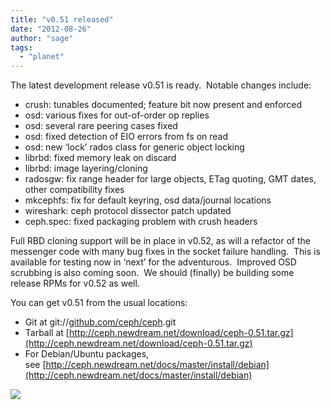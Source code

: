 ```yaml
---
title: "v0.51 released"
date: "2012-08-26"
author: "sage"
tags: 
  - "planet"
---
```


The latest development release v0.51 is ready.  Notable changes include:

- crush: tunables documented; feature bit now present and enforced
- osd: various fixes for out-of-order op replies
- osd: several rare peering cases fixed
- osd: fixed detection of EIO errors from fs on read
- osd: new ‘lock’ rados class for generic object locking
- librbd: fixed memory leak on discard
- librbd: image layering/cloning
- radosgw: fix range header for large objects, ETag quoting, GMT dates, other compatibility fixes
- mkcephfs: fix for default keyring, osd data/journal locations
- wireshark: ceph protocol dissector patch updated
- ceph.spec: fixed packaging problem with crush headers

Full RBD cloning support will be in place in v0.52, as will a refactor of the messenger code with many bug fixes in the socket failure handling.  This is available for testing now in ‘next’ for the adventurous.  Improved OSD scrubbing is also coming soon.  We should (finally) be building some release RPMs for v0.52 as well.

You can get v0.51 from the usual locations:

- Git at git://[github.com/ceph/ceph](http://github.com/ceph/ceph).git
- Tarball at [http://ceph.newdream.net/download/ceph-0.51.tar.gz](http://ceph.newdream.net/download/ceph-0.51.tar.gz)
- For Debian/Ubuntu packages, see [http://ceph.newdream.net/docs/master/install/debian](http://ceph.newdream.net/docs/master/install/debian)

![](http://track.hubspot.com/__ptq.gif?a=268973&k=14&bu=http://ceph.com&r=http://ceph.com/releases/v0-51-released/&bvt=rss&p=wordpress)
